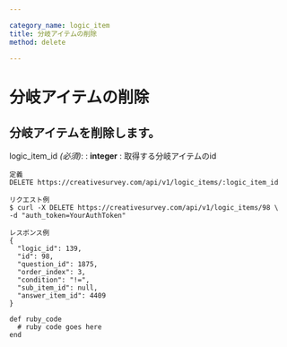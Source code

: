 ```yaml
---

category_name: logic_item
title: 分岐アイテムの削除
method: delete

---
```


# 分岐アイテムの削除

## 分岐アイテムを削除します。

logic_item_id _(必須)_:
: __integer__
: 取得する分岐アイテムのid

~~~
定義
DELETE https://creativesurvey.com/api/v1/logic_items/:logic_item_id

リクエスト例
$ curl -X DELETE https://creativesurvey.com/api/v1/logic_items/98 \
-d "auth_token=YourAuthToken"

レスポンス例
{
  "logic_id": 139,
  "id": 98,
  "question_id": 1875,
  "order_index": 3,
  "condition": "!=",
  "sub_item_id": null,
  "answer_item_id": 4409
}

~~~

~~~
def ruby_code
  # ruby code goes here
end
~~~

